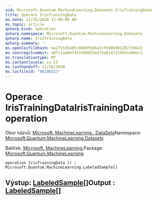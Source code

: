 ```yaml
---
uid: Microsoft.Quantum.MachineLearning.Datasets.IrisTrainingData
title: Operace IrisTrainingData
ms.date: 11/25/2020 12:00:00 AM
ms.topic: article
qsharp.kind: operation
qsharp.namespace: Microsoft.Quantum.MachineLearning.Datasets
qsharp.name: IrisTrainingData
qsharp.summary: ''
ms.openlocfilehash: ea27553548bc0469fb86a7cfb986d81202730422
ms.sourcegitcommit: a87c1aa8e7453360025e47ba614f25b02ea84ec3
ms.translationtype: MT
ms.contentlocale: cs-CZ
ms.lasthandoff: 11/26/2020
ms.locfileid: "96196527"
---
```

# <a name="iristrainingdata-operation"></a><span data-ttu-id="b69e1-102">Operace IrisTrainingData</span><span class="sxs-lookup"><span data-stu-id="b69e1-102">IrisTrainingData operation</span></span>

<span data-ttu-id="b69e1-103">Obor názvů: [Microsoft. MachineLearning.. DataSets](xref:Microsoft.Quantum.MachineLearning.Datasets)</span><span class="sxs-lookup"><span data-stu-id="b69e1-103">Namespace: [Microsoft.Quantum.MachineLearning.Datasets](xref:Microsoft.Quantum.MachineLearning.Datasets)</span></span>

<span data-ttu-id="b69e1-104">Balíček: [Microsoft. MachineLearning.](https://nuget.org/packages/Microsoft.Quantum.MachineLearning)</span><span class="sxs-lookup"><span data-stu-id="b69e1-104">Package: [Microsoft.Quantum.MachineLearning](https://nuget.org/packages/Microsoft.Quantum.MachineLearning)</span></span>




```qsharp
operation IrisTrainingData () : Microsoft.Quantum.MachineLearning.LabeledSample[]
```


## <a name="output--labeledsample"></a><span data-ttu-id="b69e1-105">Výstup: [LabeledSample](xref:Microsoft.Quantum.MachineLearning.LabeledSample)[]</span><span class="sxs-lookup"><span data-stu-id="b69e1-105">Output : [LabeledSample](xref:Microsoft.Quantum.MachineLearning.LabeledSample)[]</span></span>

